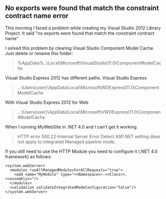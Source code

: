 No exports were found that match the constraint contract name error
---

This morning I faced a problem while creating my Visual Studio 2012 Library Project. It said "no exports were found that match the constraint contract name"

I solved this problem by clearing Visual Studio Component Model Cache. Just delete or rename this folder:

>%AppData%\..\Local\Microsoft\VisualStudio\11.0\ComponentModelCache

Visual Studio Express 2012 has different paths. Visual Studio Express

>...\Users\{user}\AppData\Local\Microsoft\WDExpress\11.0\ComponentModelCache

With Visual Studio Express 2012 for Web

>...\Users\{user}\AppData\Local\Microsoft\VWDExpress\11.0\ComponentModelCache

When I running MyWebSite in .NET 4.0 and I can't get it working.

>HTTP error 500.22-Internal Server Error
>Detect ASP.NET setting does not apply to integrated Managed pipeline mode.

If you still need to use the HTTP Module you need to configure it (.NET 4.0 framework) as follows:

	<system.webServer>
	  <modules runAllManagedModulesForAllRequests="true">
	    <add name="MyModule" type="<<Namespace>>.<<Class>>, <<assembly>>"/>
	  </modules>
	  <validation validateIntegratedModeConfiguration="false"/>
	</system.webServer>

